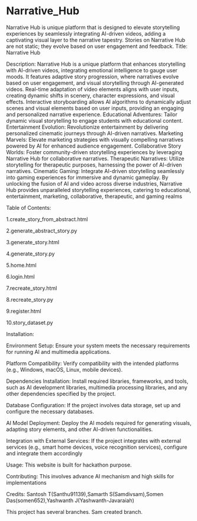 # Narrative_Hub
Narrative Hub is unique platform that is designed to elevate storytelling experiences by seamlessly integrating AI-driven videos, adding a captivating visual layer to the narrative tapestry. Stories on Narrative Hub are not static; they evolve based on user engagement and feedback.
Title: Narrative Hub


Description: Narrative Hub is a unique platform that enhances storytelling with AI-driven videos, integrating emotional intelligence to gauge user moods. It features adaptive story progression, where narratives evolve based on user engagement, and visual storytelling through AI-generated videos. Real-time adaptation of video elements aligns with user inputs, creating dynamic shifts in scenery, character expressions, and visual effects. Interactive storyboarding allows AI algorithms to dynamically adjust scenes and visual elements based on user inputs, providing an engaging and personalized narrative experience.
                                  Educational Adventures: Tailor dynamic visual storytelling to engage students with educational content.
Entertainment Evolution: Revolutionize entertainment by delivering personalized cinematic journeys through AI-driven narratives.
Marketing Marvels: Elevate marketing strategies with visually compelling narratives powered by AI for enhanced audience engagement.
Collaborative Story Worlds: Foster community-driven storytelling experiences by leveraging Narrative Hub for collaborative narratives.
Therapeutic Narratives: Utilize storytelling for therapeutic purposes, harnessing the power of AI-driven narratives.
Cinematic Gaming: Integrate AI-driven storytelling seamlessly into gaming experiences for immersive and dynamic gameplay.
By unlocking the fusion of AI and video across diverse industries, Narrative Hub provides unparalleled storytelling experiences, catering to educational, entertainment, marketing, collaborative, therapeutic, and gaming realms



Table of Contents: 

1.create_story_from_abstract.html

2.generate_abstract_story.py

3.generate_story.html

4.generate_story.py

5.home.html

6.login.html

7.recreate_story.html

8.recreate_story.py

9.register.html

10.story_dataset.py




Installation: 

Environment Setup: Ensure your system meets the necessary requirements for running AI and multimedia applications.

Platform Compatibility: Verify compatibility with the intended platforms (e.g., Windows, macOS, Linux, mobile devices).

Dependencies Installation: Install required libraries, frameworks, and tools, such as AI development libraries, multimedia processing libraries, and any other dependencies specified by the project.

Database Configuration: If the project involves data storage, set up and configure the necessary databases.

AI Model Deployment: Deploy the AI models required for generating visuals, adapting story elements, and other AI-driven functionalities.

Integration with External Services: If the project integrates with external services (e.g., smart home devices, voice recognition services), configure and integrate them accordingly



Usage: This website is built for hackathon purpose.



Contributing: This involves advance AI mechanism and high skills for implementations



Credits: Santosh T(Santhu91139),Samarth S(Samdivsam),Somen Das(somen652),Yashwanth J(Yashwanth-Javaraiah)

This project has several branches. Sam created branch.



